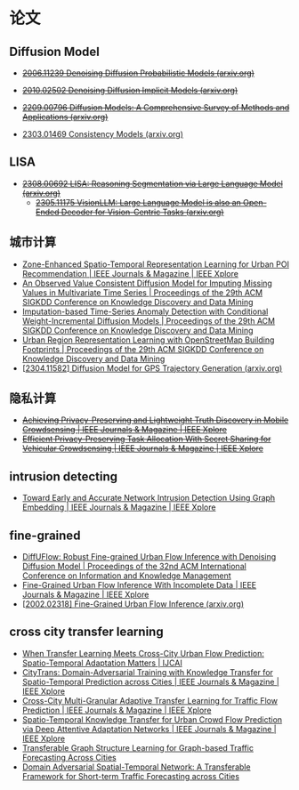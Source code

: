 # 论文

## Diffusion Model

* ~~[2006.11239 Denoising Diffusion Probabilistic Models (arxiv.org)](https://arxiv.org/abs/2006.11239)~~

* ~~[2010.02502 Denoising Diffusion Implicit Models (arxiv.org)](https://arxiv.org/abs/2010.02502)~~

* ~~[2209.00796 Diffusion Models: A Comprehensive Survey of Methods and Applications (arxiv.org)](https://arxiv.org/abs/2209.00796)~~

* [2303.01469 Consistency Models (arxiv.org)](https://arxiv.org/abs/2303.01469)

## LISA

* ~~[2308.00692 LISA: Reasoning Segmentation via Large Language Model (arxiv.org)](https://arxiv.org/abs/2308.00692)~~
  * ~~[2305.11175 VisionLLM: Large Language Model is also an Open-Ended Decoder for Vision-Centric Tasks (arxiv.org)](https://arxiv.org/abs/2305.11175)~~

## 城市计算

* [Zone-Enhanced Spatio-Temporal Representation Learning for Urban POI Recommendation | IEEE Journals & Magazine | IEEE Xplore](https://ieeexplore.ieee.org/document/10040753)
* [An Observed Value Consistent Diffusion Model for Imputing Missing Values in Multivariate Time Series | Proceedings of the 29th ACM SIGKDD Conference on Knowledge Discovery and Data Mining](https://dl.acm.org/doi/10.1145/3580305.3599257)
* [Imputation-based Time-Series Anomaly Detection with Conditional Weight-Incremental Diffusion Models | Proceedings of the 29th ACM SIGKDD Conference on Knowledge Discovery and Data Mining](https://dl.acm.org/doi/10.1145/3580305.3599391)
* [Urban Region Representation Learning with OpenStreetMap Building Footprints | Proceedings of the 29th ACM SIGKDD Conference on Knowledge Discovery and Data Mining](https://dl.acm.org/doi/10.1145/3580305.3599538)
* [[2304.11582\] Diffusion Model for GPS Trajectory Generation (arxiv.org)](https://arxiv.org/abs/2304.11582)

## 隐私计算

* ~~[Achieving Privacy-Preserving and Lightweight Truth Discovery in Mobile Crowdsensing | IEEE Journals & Magazine | IEEE Xplore](https://ieeexplore.ieee.org/document/9340556)~~
* ~~[Efficient Privacy-Preserving Task Allocation With Secret Sharing for Vehicular Crowdsensing | IEEE Journals & Magazine | IEEE Xplore](https://ieeexplore.ieee.org/document/10274886)~~

## intrusion detecting

* [Toward Early and Accurate Network Intrusion Detection Using Graph Embedding | IEEE Journals & Magazine | IEEE Xplore](https://ieeexplore.ieee.org/document/10262084/references)

## fine-grained

* [DiffUFlow: Robust Fine-grained Urban Flow Inference with Denoising Diffusion Model | Proceedings of the 32nd ACM International Conference on Information and Knowledge Management](https://dl.acm.org/doi/10.1145/3583780.3614842)
* [Fine-Grained Urban Flow Inference With Incomplete Data | IEEE Journals & Magazine | IEEE Xplore](https://ieeexplore.ieee.org/abstract/document/9723595)
* [[2002.02318\] Fine-Grained Urban Flow Inference (arxiv.org)](https://arxiv.org/abs/2002.02318)

## cross city transfer learning

* [When Transfer Learning Meets Cross-City Urban Flow Prediction: Spatio-Temporal Adaptation Matters | IJCAI](https://www.ijcai.org/proceedings/2022/282)
* [CityTrans: Domain-Adversarial Training with Knowledge Transfer for Spatio-Temporal Prediction across Cities | IEEE Journals & Magazine | IEEE Xplore](https://ieeexplore.ieee.org/document/10145833)
* [Cross-City Multi-Granular Adaptive Transfer Learning for Traffic Flow Prediction | IEEE Journals & Magazine | IEEE Xplore](https://ieeexplore.ieee.org/document/9999315)
* [Spatio-Temporal Knowledge Transfer for Urban Crowd Flow Prediction via Deep Attentive Adaptation Networks | IEEE Journals & Magazine | IEEE Xplore](https://ieeexplore.ieee.org/document/9352560)
* [Transferable Graph Structure Learning for Graph-based Traffic Forecasting Across Cities](https://dl.acm.org/doi/abs/10.1145/3580305.3599529)
* [Domain Adversarial Spatial-Temporal Network: A Transferable Framework for Short-term Traffic Forecasting across Cities](https://dl.acm.org/doi/abs/10.1145/3511808.3557294)

